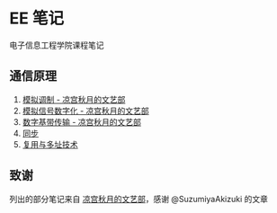 # EE 笔记
电子信息工程学院课程笔记

## 通信原理
1. [模拟调制 - 凉宫秋月的文艺部](https://suzumiyaakizuki.github.io/2023/05/16/%E6%A8%A1%E6%8B%9F%E8%B0%83%E5%88%B6/)
2. [模拟信号数字化 - 凉宫秋月的文艺部](https://suzumiyaakizuki.github.io/2023/05/16/%E6%A8%A1%E6%8B%9F%E8%B0%83%E5%88%B6/)
3. [数字基带传输 - 凉宫秋月的文艺部](https://suzumiyaakizuki.github.io/2023/05/23/%E9%80%9A%E4%BF%A1%E5%8E%9F%E7%90%86%C2%B7%E6%95%B0%E5%AD%97%E4%BF%A1%E5%8F%B7%E5%9F%BA%E5%B8%A6%E4%BC%A0%E8%BE%93/)
4. [同步](./%E9%80%9A%E4%BF%A1%E5%8E%9F%E7%90%86/%E4%B8%83%E3%80%81%E5%90%8C%E6%AD%A5.md)
5. [复用与多址技术](./%E9%80%9A%E4%BF%A1%E5%8E%9F%E7%90%86/%E5%85%AB%E3%80%81%E5%A4%8D%E7%94%A8%E4%B8%8E%E5%A4%9A%E5%9D%80%E6%8A%80%E6%9C%AF.md)

## 致谢
列出的部分笔记来自 [凉宫秋月的文艺部](https://suzumiyaakizuki.github.io/)，感谢 @SuzumiyaAkizuki 的文章